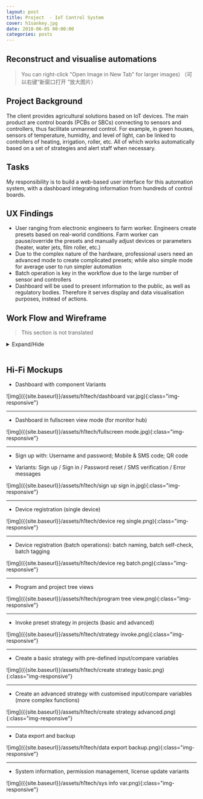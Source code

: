 ```yaml
---
layout: post
title: Project	- IoT Control System
cover: h1sankey.jpg  
date: 2018-06-05 00:00:00
categories: posts
---
```


## Reconstruct and visualise automations

> You can right-click "Open Image in New Tab" for larger images)
（可以右键“新窗口打开 ”放大图片）

## Project Background

The client provides agricultural solutions based on IoT devices. The main product are control boards (PCBs or SBCs) connecting to sensors and controllers, thus facilitate unmanned control.  For example, in green houses, sensors of temperature, humidity, and level of light, can be linked to controllers of heating, irrigation, roller, etc. All of which works automatically based on a set of strategies and alert staff when necessary.

## Tasks

My responsibility is to build a web-based user interface for this automation system, with a dashboard integrating information from hundreds of control boards.

## UX Findings

- User ranging from electronic engineers to farm worker. Engineers create presets based on real-world conditions. Farm worker can pause/override the presets and manually adjust devices or parameters (heater, water jets, film roller, etc.)
- Due to the complex nature of the hardware, professional users need an advanced mode to create complicated presets; while also simple mode for average user to run simpler automation
- Batch operation is key in the workflow due to the large number of sensor and controllers
- Dashboard will be used to present information to the public, as well as regulatory bodies. Therefore it serves display and data visualisation purposes, instead of actions.  

## Work Flow and Wireframe

> This section is not translated

<details markdown="1">

<summary>
Expand/Hide
</summary>

- Sign up and sign in

![img]({{site.baseurl}}/assets/h1tech/flow signup sign in.jpg){:class="img-responsive"}

---

- Device registration and management

![img]({{site.baseurl}}/assets/h1tech/flow device mgmt.jpg){:class="img-responsive"}

---

- Program and project structure

![img]({{site.baseurl}}/assets/h1tech/flow program and project.jpg){:class="img-responsive"}

---

- Automation Strategy

![img]({{site.baseurl}}/assets/h1tech/flow strategy mgmt.jpg){:class="img-responsive"}

---

- Data export and backup/restore

![img]({{site.baseurl}}/assets/h1tech/flow data mgmt.jpg){:class="img-responsive"}

---

- System info

![img]({{site.baseurl}}/assets/h1tech/flow sys mgmt.jpg){:class="img-responsive"}

</details>
<br>

## Hi-Fi Mockups

- Dashboard with component Variants

![img]({{site.baseurl}}/assets/h1tech/dashboard var.jpg){:class="img-responsive"}

---

- Dashboard in fullscreen view mode (for monitor hub)

![img]({{site.baseurl}}/assets/h1tech/fullscreen mode.jpg){:class="img-responsive"}

---

- Sign up with: Username and password; Mobile & SMS code; QR code

- Variants: Sign up / Sign in / Password reset / SMS verification / Error messages

![img]({{site.baseurl}}/assets/h1tech/sign up sign in.jpg){:class="img-responsive"}

---

- Device registration (single device)

![img]({{site.baseurl}}/assets/h1tech/device reg single.png){:class="img-responsive"}

---

- Device registration (batch operations): batch naming, batch self-check, batch tagging

![img]({{site.baseurl}}/assets/h1tech/device reg batch.png){:class="img-responsive"}

---

- Program and project tree views

![img]({{site.baseurl}}/assets/h1tech/program tree view.png){:class="img-responsive"}

---

- Invoke preset strategy in projects (basic and advanced)

![img]({{site.baseurl}}/assets/h1tech/strategy invoke.png){:class="img-responsive"}

---

- Create a basic strategy with pre-defined input/compare variables

![img]({{site.baseurl}}/assets/h1tech/create strategy basic.png){:class="img-responsive"}

---

- Create an advanced strategy with customised input/compare variables (more complex functions)

![img]({{site.baseurl}}/assets/h1tech/create strategy advanced.png){:class="img-responsive"}

---

- Data export and backup

![img]({{site.baseurl}}/assets/h1tech/data export backup.png){:class="img-responsive"}

---

- System information, permission management, license update variants

![img]({{site.baseurl}}/assets/h1tech/sys info var.png){:class="img-responsive"}

